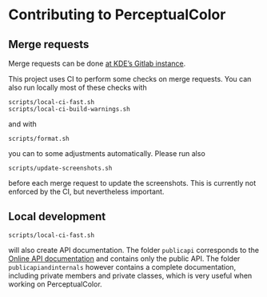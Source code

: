 <!--
SPDX-FileCopyrightText: Lukas Sommer <sommerluk@gmail.com>
SPDX-License-Identifier: BSD-2-Clause OR MIT
-->

# Contributing to PerceptualColor

## Merge requests

Merge requests can be done
[at KDE’s Gitlab instance](https://invent.kde.org/libraries/perceptualcolor/).

This project uses CI to perform some checks on merge requests. You can also
run locally most of these checks with
```shell
scripts/local-ci-fast.sh
scripts/local-ci-build-warnings.sh
```
and with

```shell
scripts/format.sh
```
you can to some adjustments automatically. Please run also
```shell
scripts/update-screenshots.sh
```
before each merge request to update the screenshots. This is currently not
enforced by the CI, but nevertheless important.

## Local development

```shell
scripts/local-ci-fast.sh
```

will also create API documentation. The folder `publicapi` corresponds to the
[Online API documentation](https://api.kde.org/perceptualcolor/html/index.html)
and contains only the public API. The folder `publicapiandinternals` however
contains a complete documentation, including private members and private
classes, which is very useful when working on PerceptualColor.